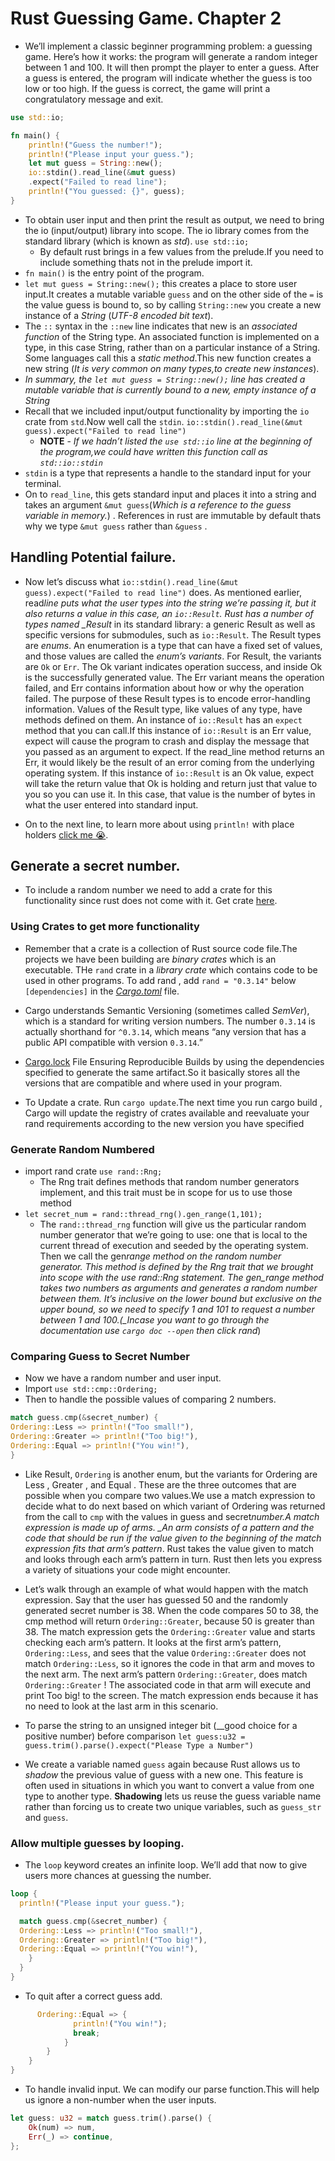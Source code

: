 # Rust Guessing Game. Chapter 2

- We’ll implement a classic beginner programming problem: a guessing game. Here’s how it works: the program will generate a random integer between 1 and 100. It will then prompt the player to enter a guess. After a guess is entered, the program will indicate whether the guess is too low or too high. If the guess is correct, the game will print a congratulatory message and exit.

```rs
use std::io;

fn main() {
    println!("Guess the number!");
    println!("Please input your guess.");
    let mut guess = String::new();
    io::stdin().read_line(&mut guess)
    .expect("Failed to read line");
    println!("You guessed: {}", guess);
}

```

- To obtain user input and then print the result as output, we need to bring the io (input/output) library into scope. The io library comes from the
  standard library (which is known as _std_). `use std::io;`
  - By default rust brings in a few values from the prelude.If you need to include something thats not in the prelude import it.
- `fn main()` is the entry point of the program.
- `let mut guess = String::new();` this creates a place to store user input.It creates a mutable variable `guess` and on the other side of the `=` is the value guess is bound to, so by calling `String::new` you create a new instance of a _String_ (_UTF-8 encoded bit text_).
- The `::` syntax in the `::new` line indicates that new is an _associated function_ of the String type. An associated function is implemented on a type, in this case String, rather than on a particular instance of a String. Some languages call this a _static method_.This new function creates a new string (_It is very common on many types,to create new instances_).
- _In summary, the `let mut guess = String::new();` line has created a mutable variable that is currently bound to a new, empty instance of a String_
- Recall that we included input/output functionality by importing the `io` crate from `std`.Now well call the `stdin`.
  `io::stdin().read_line(&mut guess).expect("Failed to read line")`
  - **NOTE** - _If we hadn’t listed the `use std::io` line at the beginning of the program,we could have written this function call as `std::io::stdin`_
- `stdin` is a type that represents a handle
  to the standard input for your terminal.
- On to `read_line`, this gets standard input and places it into a string and takes an argument `&mut guess`(_Which is a reference to the guess variable in memory._) . References in rust are immutable by default thats why we type `&mut guess` rather than `&guess` .

## Handling Potential failure.

- Now let’s discuss what `io::stdin().read_line(&mut guess).expect("Failed to read line")` does.
  As mentioned earlier, read*line puts what the user types into the string
  we’re passing it, but it also returns a value in this case, an `io::Result`. Rust
  has a number of types named \_Result* in its standard library: a generic Result
  as well as specific versions for submodules, such as `io::Result`.
  The Result types are _enums_. An
  enumeration is a type that can have a fixed set of values, and those values are called the _enum’s variants_.
  For Result, the variants are `Ok` or `Err`. The Ok variant indicates operation success, and inside Ok is the successfully generated value. The Err variant means the operation failed, and Err contains information about how or why the operation failed.
  The purpose of these Result types is to encode error-handling information. Values of the Result type, like values of any type, have methods defined on them. An instance of `io::Result` has an `expect` method that you can call.If this instance of `io::Result` is an Err value, expect will cause the program to
  crash and display the message that you passed as an argument to expect. If
  the read_line method returns an Err, it would likely be the result of an error coming from the underlying operating system. If this instance of `io::Result` is an Ok value, expect will take the return value that Ok is holding and return just that value to you so you can use it. In this case, that value is the number of bytes in what the user entered into standard input.

- On to the next line, to learn more about using `println!` with place holders [click me 😭](../0x1print.md).

## Generate a secret number.

- To include a random number we need to add a crate for this functionality since rust does not come with it. Get crate [here](https://crates.io/crates/rand/).

### Using Crates to get more functionality

- Remember that a crate is a collection of Rust source code file.The projects we have been building are _binary crates_ which is an executable. THe `rand` crate in a _library crate_ which contains code to be used in other programs. To add rand , add `rand = "0.3.14"` below `[dependencies]` in the [_Cargo.toml_](../../Cargo.toml) file.
- Cargo understands Semantic Versioning
  (sometimes called _SemVer_), which is a standard for writing version numbers.
  The number `0.3.14` is actually shorthand for `^0.3.14`, which means “any version that has a public API compatible with version `0.3.14`.”

- [Cargo.lock](../../Cargo.lock) File Ensuring Reproducible Builds by using the dependencies specified to generate the same artifact.So it basically stores all the versions that are compatible and where used in your program.
- To Update a crate. Run `cargo update`.The next time you run cargo build , Cargo will update the registry of crates available and reevaluate your rand requirements according to the new version you have specified

### Generate Random Numbered

- import rand crate `use rand::Rng;`
  - The Rng trait defines methods
    that random number generators implement, and this trait must be in scope for us to use those method
- `let secret_num = rand::thread_rng().gen_range(1,101);`
  - The `rand::thread_rng` function will give us the particular random number generator that we’re going to use: one that is local to the current thread of execution and seeded by the operating system. Then we call the gen*range method on the random number generator. This method is defined by the Rng trait that we brought into scope with the use rand::Rng statement. The gen_range method takes two numbers as arguments and generates a random number between them. It’s inclusive on the lower bound but exclusive on the upper bound, so we need to specify 1 and 101 to request a number between 1 and 100.(\_Incase you want to go through the documentation use `cargo doc --open` then click rand*)

### Comparing Guess to Secret Number

- Now we have a random number and user input.
- Import `use std::cmp::Ordering;`
- Then to handle the possible values of comparing 2 numbers.

```rs
match guess.cmp(&secret_number) {
Ordering::Less => println!("Too small!"),
Ordering::Greater => println!("Too big!"),
Ordering::Equal => println!("You win!"),
}
```

- Like Result, `Ordering` is another enum, but the variants for Ordering are Less , Greater , and Equal . These are the three outcomes that are possible when you compare two values.We use a match
  expression to decide what to do next based on which variant of Ordering was returned from the call to `cmp` with the values in guess and secret*number.A match expression is made up of arms. \_An arm consists of a pattern and the code that should be run if the value given to the beginning of the match expression fits that arm’s pattern*. Rust takes the value given to match and looks through each arm’s pattern in turn. Rust then lets you express a variety of situations your code might encounter.

- Let’s walk through an example of what would happen with the match expression. Say that the user has guessed 50 and the randomly generated secret number is 38. When the code compares 50 to 38, the cmp method will return `Ordering::Greater`, because 50 is greater than 38. The match expression gets the `Ordering::Greater` value and starts checking each arm’s pattern. It looks at the first arm’s pattern, `Ordering::Less`, and sees that the value `Ordering::Greater` does not match `Ordering::Less`, so it ignores the code in that arm and moves to the next arm. The next arm’s pattern `Ordering::Greater`, does match `Ordering::Greater` ! The associated code in that arm will execute and print Too big! to the screen. The match expression ends because it has no need to look at the last arm in this scenario.
- To parse the string to an unsigned integer bit (\_\_good choice for a positive number) before comparison `let guess:u32 = guess.trim().parse().expect("Please Type a Number")`
- We create a variable named `guess` again because Rust allows us to _shadow_ the previous value of guess with a new one. This feature is often used in situations in which you want to convert a value from one type to another type. **Shadowing** lets us reuse the guess variable name rather than forcing us to create two unique variables, such as `guess_str` and `guess`.

### Allow multiple guesses by looping.

- The `loop` keyword creates an infinite loop. We’ll add that now to give users more chances at guessing the number.

```rs
loop {
  println!("Please input your guess.");

  match guess.cmp(&secret_number) {
  Ordering::Less => println!("Too small!"),
  Ordering::Greater => println!("Too big!"),
  Ordering::Equal => println!("You win!"),
    }
  }
}
```

- To quit after a correct guess add.

```rs
      Ordering::Equal => {
              println!("You win!");
              break;
            }
        }
    }
}
```

- To handle invalid input. We can modify our parse function.This will help us ignore a non-number when the user inputs.

```rs
let guess: u32 = match guess.trim().parse() {
    Ok(num) => num,
    Err(_) => continue,
};
```
